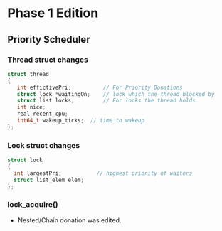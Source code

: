 # Phase 1 Edition

## Priority Scheduler

### Thread struct changes

```c
struct thread
{
   int effictivePri;          // For Priority Donations
   struct lock *waitingOn;    // lock which the thread blocked by
   struct list locks;         // For locks the thread holds
   int nice;
   real recent_cpu;
   int64_t wakeup_ticks;  // time to wakeup
};
```
### Lock struct changes

```c
struct lock
{
  int largestPri;           // highest priority of waiters
  struct list_elem elem;
};
```

### lock_acquire()
- Nested/Chain donation was edited.